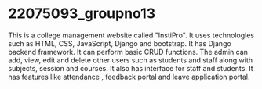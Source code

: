 # 22075093_groupno13
This is a college management website called "InstiPro". It uses technologies such as HTML, CSS, JavaScript, Django and bootstrap.
It has Django backend framework. It can perform basic CRUD functions. The admin can add, view, edit and delete other users such as students and staff along with subjects, session and courses. It also has interface for staff and students. It has features like attendance , feedback portal and leave application portal.
